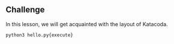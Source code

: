 ## Challenge

In this lesson, we will get acquainted with the layout of Katacoda.

```python
python3 hello.py{execute}
```
